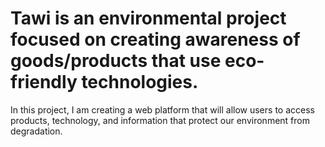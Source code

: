# Tawi is an environmental project focused on creating awareness of goods/products that use eco-friendly technologies.
In this project, I am creating a web platform that will allow users to access products, technology, and information that protect our environment from degradation.